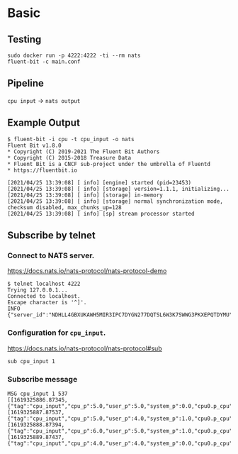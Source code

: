 # Basic

## Testing

```
sudo docker run -p 4222:4222 -ti --rm nats
fluent-bit -c main.conf
```

## Pipeline

`cpu input` -> `nats output`

## Example Output

```
$ fluent-bit -i cpu -t cpu_input -o nats
Fluent Bit v1.8.0
* Copyright (C) 2019-2021 The Fluent Bit Authors
* Copyright (C) 2015-2018 Treasure Data
* Fluent Bit is a CNCF sub-project under the umbrella of Fluentd
* https://fluentbit.io

[2021/04/25 13:39:08] [ info] [engine] started (pid=23453)
[2021/04/25 13:39:08] [ info] [storage] version=1.1.1, initializing...
[2021/04/25 13:39:08] [ info] [storage] in-memory
[2021/04/25 13:39:08] [ info] [storage] normal synchronization mode, checksum disabled, max_chunks_up=128
[2021/04/25 13:39:08] [ info] [sp] stream processor started
```

## Subscribe by telnet


### Connect to NATS server.

https://docs.nats.io/nats-protocol/nats-protocol-demo

```
$ telnet localhost 4222
Trying 127.0.0.1...
Connected to localhost.
Escape character is '^]'.
INFO {"server_id":"NDHLL4GBXUKAWH5MIR3IPC7DYGN277DQTSL6W3K7SWWG3PKXEPQTDYMU","server_name":"NDHLL4GBXUKAWH5MIR3IPC7DYGN277DQTSL6W3K7SWWG3PKXEPQTDYMU","version":"2.2.2","proto":1,"git_commit":"a5f3aab","go":"go1.16.3","host":"0.0.0.0","port":4222,"headers":true,"max_payload":1048576,"client_id":7,"client_ip":"172.17.0.1","cluster":"A4EVDKBDGHJ90aM74ovfiQ"}
```

### Configuration for `cpu_input`.

https://docs.nats.io/nats-protocol/nats-protocol#sub

```
sub cpu_input 1
```

### Subscribe message

```
MSG cpu_input 1 537
[[1619325886.87345,{"tag":"cpu_input","cpu_p":5.0,"user_p":5.0,"system_p":0.0,"cpu0.p_cpu":5.0,"cpu0.p_user":5.0,"cpu0.p_system":0.0}],[1619325887.87537,{"tag":"cpu_input","cpu_p":5.0,"user_p":4.0,"system_p":1.0,"cpu0.p_cpu":5.0,"cpu0.p_user":4.0,"cpu0.p_system":1.0}],[1619325888.87394,{"tag":"cpu_input","cpu_p":6.0,"user_p":5.0,"system_p":1.0,"cpu0.p_cpu":6.0,"cpu0.p_user":5.0,"cpu0.p_system":1.0}],[1619325889.87437,{"tag":"cpu_input","cpu_p":4.0,"user_p":4.0,"system_p":0.0,"cpu0.p_cpu":4.0,"cpu0.p_user":4.0,"cpu0.p_system":0.0}]]
```


